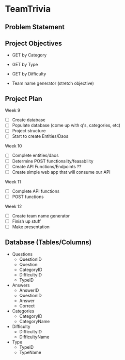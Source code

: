 # TeamTrivia

## Problem Statement


## Project Objectives
* GET by Category
* GET by Type
* GET by Difficulty

* Team name generator (stretch objective)

## Project Plan
Week 9
- [ ] Create database
- [ ] Populate database (come up with q's, categories, etc)
- [ ] Project structure
- [ ] Start to create Entities/Daos

Week 10
- [ ] Complete entities/daos
- [ ] Determine POST functionality/feasability
- [ ] Create API Functions/Endpoints ??
- [ ] Create simple web app that will consume our API

Week 11
- [ ] Complete API functions
- [ ] POST functions

Week 12
- [ ] Create team name generator
- [ ] Finish up stuff
- [ ] Make presentation

## Database (Tables/Columns)
* Questions
  * QuestionID
  * Question
  * CategoryID
  * DifficultyID
  * TypeID
* Answers
  * AnswerID
  * QuestionID
  * Answer
  * Correct
* Categories
  * CategoryID
  * CategoryName
* Difficulty
  * DifficultyID
  * DifficultyName
* Type
  * TypeID
  * TypeName
